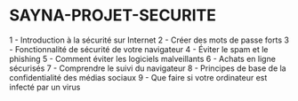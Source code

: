 # SAYNA-PROJET-SECURITE
1 - Introduction à la sécurité sur Internet
2 - Créer des mots de passe forts
3 - Fonctionnalité de sécurité de votre navigateur
4 - Éviter le spam et le phishing
5 - Comment éviter les logiciels malveillants
6 - Achats en ligne sécurisés
7 - Comprendre le suivi du navigateur
8 - Principes de base de la confidentialité des médias sociaux
9 - Que faire si votre ordinateur est infecté par un virus
